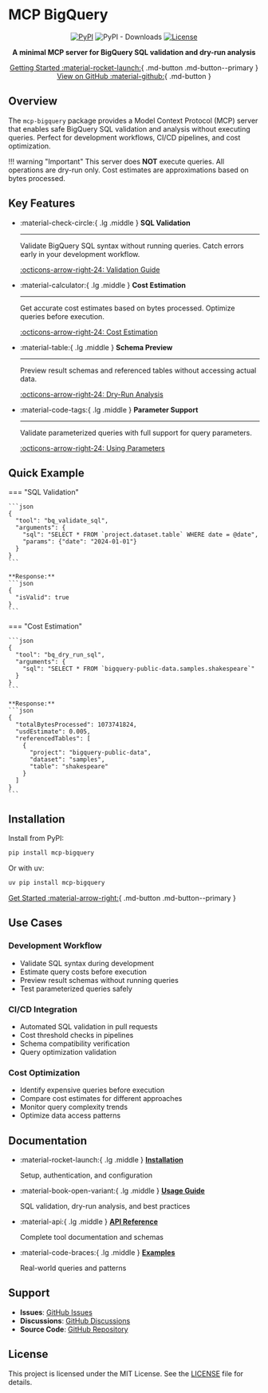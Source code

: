 # MCP BigQuery

<div align="center" markdown>

[![PyPI](https://img.shields.io/pypi/v/mcp-bigquery.svg)](https://pypi.org/project/mcp-bigquery/)
![PyPI - Downloads](https://img.shields.io/pypi/dd/mcp-bigquery)
[![License](https://img.shields.io/badge/License-MIT-blue.svg)](https://opensource.org/licenses/MIT)

**A minimal MCP server for BigQuery SQL validation and dry-run analysis**

[Getting Started :material-rocket-launch:](installation.md){ .md-button .md-button--primary }
[View on GitHub :material-github:](https://github.com/caron14/mcp-bigquery){ .md-button }

</div>

## Overview

The `mcp-bigquery` package provides a Model Context Protocol (MCP) server that enables safe BigQuery SQL validation and analysis without executing queries. Perfect for development workflows, CI/CD pipelines, and cost optimization.

!!! warning "Important"
    This server does **NOT** execute queries. All operations are dry-run only. Cost estimates are approximations based on bytes processed.

## Key Features

<div class="grid cards" markdown>

-   :material-check-circle:{ .lg .middle } **SQL Validation**

    ---

    Validate BigQuery SQL syntax without running queries. Catch errors early in your development workflow.

    [:octicons-arrow-right-24: Validation Guide](usage.md#sql-validation)

-   :material-calculator:{ .lg .middle } **Cost Estimation**

    ---

    Get accurate cost estimates based on bytes processed. Optimize queries before execution.

    [:octicons-arrow-right-24: Cost Estimation](usage.md#dry-run-analysis)

-   :material-table:{ .lg .middle } **Schema Preview**

    ---

    Preview result schemas and referenced tables without accessing actual data.

    [:octicons-arrow-right-24: Dry-Run Analysis](usage.md#dry-run-analysis)

-   :material-code-tags:{ .lg .middle } **Parameter Support**

    ---

    Validate parameterized queries with full support for query parameters.

    [:octicons-arrow-right-24: Using Parameters](usage.md#using-parameters)

</div>

## Quick Example

=== "SQL Validation"

    ```json
    {
      "tool": "bq_validate_sql",
      "arguments": {
        "sql": "SELECT * FROM `project.dataset.table` WHERE date = @date",
        "params": {"date": "2024-01-01"}
      }
    }
    ```

    **Response:**
    ```json
    {
      "isValid": true
    }
    ```

=== "Cost Estimation"

    ```json
    {
      "tool": "bq_dry_run_sql",
      "arguments": {
        "sql": "SELECT * FROM `bigquery-public-data.samples.shakespeare`"
      }
    }
    ```

    **Response:**
    ```json
    {
      "totalBytesProcessed": 1073741824,
      "usdEstimate": 0.005,
      "referencedTables": [
        {
          "project": "bigquery-public-data",
          "dataset": "samples",
          "table": "shakespeare"
        }
      ]
    }
    ```

## Installation

Install from PyPI:

```bash
pip install mcp-bigquery
```

Or with uv:

```bash
uv pip install mcp-bigquery
```

[Get Started :material-arrow-right:](installation.md){ .md-button .md-button--primary }

## Use Cases

### Development Workflow

- Validate SQL syntax during development
- Estimate query costs before execution
- Preview result schemas without running queries
- Test parameterized queries safely

### CI/CD Integration

- Automated SQL validation in pull requests
- Cost threshold checks in pipelines
- Schema compatibility verification
- Query optimization validation

### Cost Optimization

- Identify expensive queries before execution
- Compare cost estimates for different approaches
- Monitor query complexity trends
- Optimize data access patterns

## Documentation

<div class="grid cards" markdown>

-   :material-rocket-launch:{ .lg .middle } **[Installation](installation.md)**

    Setup, authentication, and configuration

-   :material-book-open-variant:{ .lg .middle } **[Usage Guide](usage.md)**

    SQL validation, dry-run analysis, and best practices

-   :material-api:{ .lg .middle } **[API Reference](api-reference.md)**

    Complete tool documentation and schemas

-   :material-code-braces:{ .lg .middle } **[Examples](examples.md)**

    Real-world queries and patterns

</div>

## Support

- **Issues**: [GitHub Issues](https://github.com/caron14/mcp-bigquery/issues)
- **Discussions**: [GitHub Discussions](https://github.com/caron14/mcp-bigquery/discussions)
- **Source Code**: [GitHub Repository](https://github.com/caron14/mcp-bigquery)

## License

This project is licensed under the MIT License. See the [LICENSE](https://github.com/caron14/mcp-bigquery/blob/main/LICENSE) file for details.